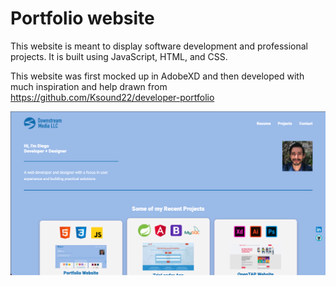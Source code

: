 # Portfolio website

This website is meant to display software development and professional projects. It is built using JavaScript, HTML, and CSS.

This website was first mocked up in AdobeXD and then developed with much inspiration and help drawn from https://github.com/Ksound22/developer-portfolio

![Homepage screenshot](https://github.com/diegoalej/Portfolio/blob/main/assets/images/personal-site.png)